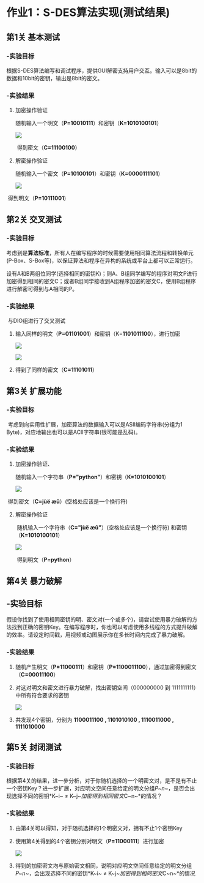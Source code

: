 # 作业1：S-DES算法实现(测试结果)

## 第1关 基本测试

### -实验目标

​	根据S-DES算法编写和调试程序，提供GUI解密支持用户交互。输入可以是8bit的数据和10bit的密钥，输出是8bit的密文。

### -实验结果

1. 加密操作验证

   ​	随机输入一个明文（**P=10010111**）和密钥（**K=1010100101**）

   ![](Gif/level1_encode.gif)

   ​	得到密文（**C=11100100**）

2. 解密操作验证

   ​	随机输入一个密文（**P=10100101**）和密钥（**K=0000111101**）
   
   ![](Gif/level1_decode.gif)

​			得到明文（**P=10111001**)

## 第2关 交叉测试

### -实验目标

​	考虑到是**算法标准**，所有人在编写程序的时候需要使用相同算法流程和转换单元(P-Box、S-Box等)，以保证算法和程序在异构的系统或平台上都可以正常运行。

​	设有A和B两组位同学(选择相同的密钥K)；则A、B组同学编写的程序对明文P进行加密得到相同的密文C；或者B组同学接收到A组程序加密的密文C，使用B组程序进行解密可得到与A相同的P。

### -实验结果

​	与DIO组进行了交叉测试

1. 输入同样的明文（**P=01101001**）和密钥（K=**1101011100**），进行加密

   ![](Gif/level_2_JOJO.gif)

   ![](Gif/level_2_DIO.jpg)

2. 得到了同样的密文（**C=11101011**）

## 第3关 扩展功能

### -实验目标

​	考虑到向实用性扩展，加密算法的数据输入可以是ASII编码字符串(分组为1 Byte)，对应地输出也可以是ACII字符串(很可能是乱码)。

### -实验结果

1. 加密操作验证、

   随机输入一个字符串（**P="python"**）和密钥（**K=1010100101**）

   ![](Gif/level3_encode.gif)

​		得到密文（**C=jùë æû**）(空格处应该是一个换行符)

2. 解密操作验证

   ​	随机输入一个字符串（**C="jùë æû"**）(空格处应该是一个换行符) 和密钥（**K=1010100101**）

   ![](Gif/level3_decode.gif)

   ​	得到明文（**P=python**）

## 第4关 暴力破解

## -实验目标

​	假设你找到了使用相同密钥的明、密文对(一个或多个)，请尝试使用暴力破解的方法找到正确的密钥Key。在编写程序时，你也可以考虑使用多线程的方式提升破解的效率。请设定时间戳，用视频或动图展示你在多长时间内完成了暴力破解。

### -实验结果

 1. 随机产生明文（**P=11000111**）和密钥（**P=1100011100**），通过加密得到密文（**C=00011100**）

 2. 对这对明文和密文进行暴力破解，找出密钥空间（000000000 到 1111111111）中所有符合要求的密钥

    ![](Gif/level45.gif)

 3. 共发现4个密钥，分别为 **1100011100 , 1101010100 , 1110011000 , 1111010000**

## 第5关 封闭测试

### -实验目标

​	根据第4关的结果，进一步分析，对于你随机选择的一个明密文对，是不是有不止一个密钥Key？进一步扩展，对应明文空间任意给定的明文分组*P~n~*，是否会出现选择不同的密钥*K~i~ $\neq$ K~j~*加密得到相同密文*C~n~*的情况？

### -实验结果

 1. 由第4关可以得知，对于随机选择的1个明密文对，拥有不止1个密钥Key

 2. 使用第4关得到的4个密钥分别对明文（**P=11000111**）进行加密

    ![](Gif/level45.gif)

 3. 得到的加密密文均与原始密文相同，说明对应明文空间任意给定的明文分组*P~n~*，会出现选择不同的密钥*K~i~ $\neq$ K~j~*加密得到相同密文*C~n~*的情况

​	









